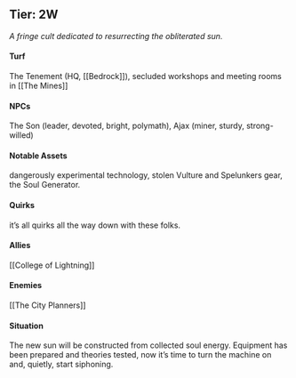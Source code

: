 ---
---

## Tier: 2W
*A fringe cult dedicated to resurrecting the obliterated sun.* 

#### **Turf**
The Tenement (HQ, [[Bedrock]]), secluded workshops and meeting rooms in [[The Mines]]

#### **NPCs**
The Son (leader, devoted, bright, polymath), Ajax (miner, sturdy, strong-willed)

#### **Notable Assets**
dangerously experimental technology, stolen Vulture and Spelunkers gear, the Soul Generator. 

#### **Quirks**
it’s all quirks all the way down with these folks.

#### **Allies**
[[College of Lightning]]

#### **Enemies**
[[The City Planners]]

#### **Situation**
The new sun will be constructed from collected soul energy. Equipment has been prepared and theories tested, now it’s time to turn the machine on and, quietly, start siphoning.